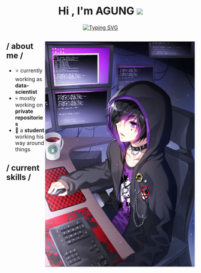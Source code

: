 <h1 align="center"><b>Hi , I'm AGUNG </b><img src="https://media.giphy.com/media/hvRJCLFzcasrR4ia7z/giphy.gif" width="35"></h1>

<p align="center">
  <a href="https://git.io/typing-svg"><img src="https://readme-typing-svg.demolab.com?font=Fira+Code&size=30&duration=1500&pause=200&color=B710F7&width=436&lines=Hi!+;%EC%95%88%EB%85%95%ED%95%98%EC%84%B8%EC%9A%94!;Data+Scientist%2C+;Active+Learner%2C;Researcher%2C;Love+to+learn+new+stuff+...+%3C3" alt="Typing SVG" /></a>
</p>



<div>

<img align="right" width="400" alt="Shimarin" src="https://github.com/anu7n/anu7n/blob/main/animeA.jpeg"/>

<h2> / about me /</h2>
  
- ⭐ currently working as **data-scientist**
- 💀 mostly working on **private repositories**
- 👾 a **student** working his way around things
  
<h2> / current skills / </h2>
